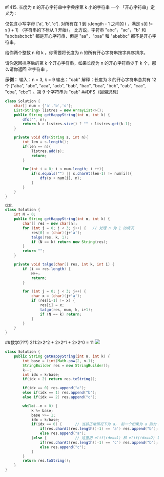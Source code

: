 #1415. 长度为 n 的开心字符串中字典序第 k 小的字符串
一个 「开心字符串」定义为：

仅包含小写字母 ['a', 'b', 'c'].
对所有在 1 到 s.length - 1 之间的 i ，满足 s[i] != s[i + 1] （字符串的下标从 1 开始）。
比方说，字符串 "abc"，"ac"，"b" 和 "abcbabcbcb" 都是开心字符串，但是 "aa"，"baa" 和 "ababbc" 都不是开心字符串。

给你两个整数 n 和 k ，你需要将长度为 n 的所有开心字符串按字典序排序。

请你返回排序后的第 k 个开心字符串，如果长度为 n 的开心字符串少于 k 个，那么请你返回 空字符串 。

**示例：**
输入：n = 3, k = 9
输出："cab"
解释：长度为 3 的开心字符串总共有 12 个 ["aba", "abc", "aca", "acb", "bab", "bac", "bca", "bcb", "cab", "cac", "cba", "cbc"] 。第 9 个字符串为 "cab"
##DFS（回溯思想）
```java
class Solution {
    char[] num = {'a','b','c'};
    List<String> listres = new ArrayList<>();
    public String getHappyString(int n, int k) {
        dfs("", n);
        return k > listres.size() ? "" : listres.get(k-1);
    }

    private void dfs(String s, int n){
        int len = s.length();
        if(len == n){
            listres.add(s);
            return;
        }

        for(int i = 0; i < num.length; i ++){
            if(s.equals("") || s.charAt(len-1) != num[i]){
                dfs(s + num[i], n);
            }
        }
    }
}
```
```java
优化
class Solution {
    int N = 0;
    public String getHappyString(int n, int k) {
        char[] res = new char[n];
        for (int j = 0; j < 3; j++) {   // 处理 n 为 1 的情况
            res[0] = (char)(j+'a');
            talgo(res, k, 1);
            if (N == k) return new String(res);
        }
        return "";
    }

    private void talgo(char[] res, int k, int i) {
        if (i == res.length) {
            N++;
            return;
        }

        for (int j = 0; j < 3; j++) {
            char x = (char)(j+'a');
            if (res[i-1] != x) {
                res[i] = x;
                talgo(res, num, k, i+1);
                if (N == k) return;
            }
        }
    }
}
```
##数学(???)
211:2×2^2 + 2×2^1 + 2×2^0 = 11
![](../pic/The_k-th_Lexicographical_String_of_All_Happy_Strings_of_Length_n.png)
```java
class Solution {
    public String getHappyString(int n, int k) {
        int base = (int)Math.pow(2, n-1);
        StringBuilder res = new StringBuilder();
        k--;
        int idx = k/base;
        if(idx > 2) return res.toString();

        if(idx == 0) res.append("a");
        else if(idx == 1) res.append("b");
        else if(idx == 2) res.append("c");

        while(--n > 0) {
            k %= base;
            base >>= 1;
            idx = k/base;
            if(idx == 0) {		// 当前正常情况下为 a， 前一个如果为 a 则为 b
                if(res.charAt(res.length()-1) == 'a') res.append("b");
                else res.append("a");
            }else {				// 这里把 elif(idx==1) 和 elif(idx==2) 写到了一起
                if(res.charAt(res.length()-1) == 'c') res.append("b");
                else res.append("c");
            }
        }
        return res.toString();
    }
}
```